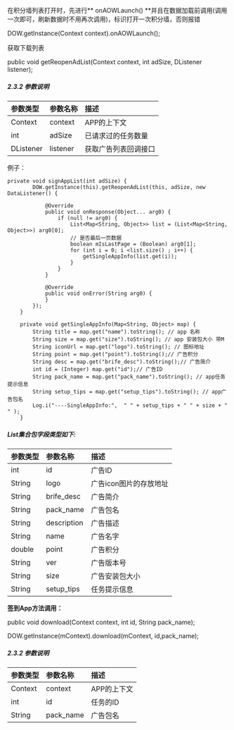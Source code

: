 在积分墙列表打开时，先进行** onAOWLaunch\(\) **并且在数据加载前调用\(调用一次即可，刷新数据时不用再次调用\)，标识打开一次积分墙，否则报错

DOW.getInstance\(Context context\).onAOWLaunch\(\);

获取下载列表

public void getReopenAdList\(Context context, int adSize, DListener listener\);

##### 2.3.2 参数说明

| 参数类型 | 参数名称 | 描述 |
| :--- | :--- | :--- |
| Context | context | APP的上下文 |
| int | adSize | 已请求过的任务数量 |
| DListener | listener | 获取广告列表回调接口 |

例子：

```
private void signAppList(int adSize) {
        DOW.getInstance(this).getReopenAdList(this, adSize, new DataListener() {

            @Override
            public void onResponse(Object... arg0) {
                if (null != arg0) {
                    List<Map<String, Object>> list = (List<Map<String, Object>>) arg0[0];
                    // 是否最后一页数据
                    boolean mIsLastPage = (Boolean) arg0[1];
                    for (int i = 0; i <list.size() ; i++) {
                        getSingleAppInfo(list.get(i));
                    }
                }
            }

            @Override
            public void onError(String arg0) {
            }
        });
    }

    private void getSingleAppInfo(Map<String, Object> map) {
        String title = map.get("name").toString(); // app 名称
        String size = map.get("size").toString(); // app 安装包大小 带M
        String iconUrl = map.get("logo").toString(); // 图标地址
        String point = map.get("point").toString();// 广告积分
        String desc = map.get("brife_desc").toString();// 广告简介
        int id = (Integer) map.get("id");// 广告ID
        String pack_name = map.get("pack_name").toString(); // app任务提示信息
        String setup_tips = map.get("setup_tips").toString(); // app广告包名
        Log.i("----SingleAppInfo:",  " " + setup_tips + " " + size + " " );
    }
```

##### List集合包字段类型如下:

| 参数类型 | 参数名称 | 描述 |
| :--- | :--- | :--- |
| int | id | 广告ID |
| String | logo | 广告icon图片的存放地址 |
| String | brife\_desc | 广告简介 |
| String | pack\_name | 广告包名 |
| String | description | 广告描述 |
| String | name | 广告名字 |
| double | point | 广告积分 |
| String | ver | 广告版本号 |
| String | size | 广告安装包大小 |
| String | setup\_tips | 任务提示信息 |

** 签到App方法调用：**

public void download\(Context context, int id, String pack\_name\);

DOW.getInstance\(mContext\).download\(mContext, id,pack\_name\);

##### 2.3.2 参数说明

| 参数类型 | 参数名称 | 描述 |
| :--- | :--- | :--- |
| Context | context | APP的上下文 |
| int | id | 任务的ID |
| String | pack\_name | 广告包名 |




